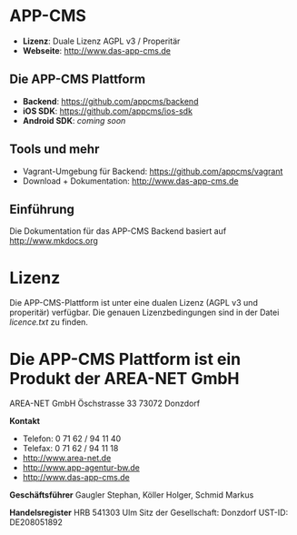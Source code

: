 # APP-CMS
- **Lizenz**: Duale Lizenz AGPL v3 / Properitär
- **Webseite**: http://www.das-app-cms.de

## Die APP-CMS Plattform

- **Backend**: https://github.com/appcms/backend
- **iOS SDK**: https://github.com/appcms/ios-sdk
- **Android SDK**: _coming soon_

## Tools und mehr

- Vagrant-Umgebung für Backend: https://github.com/appcms/vagrant
- Download + Dokumentation: http://www.das-app-cms.de

## Einführung

Die Dokumentation für das APP-CMS Backend basiert auf http://www.mkdocs.org

# Lizenz

Die APP-CMS-Plattform ist unter eine dualen Lizenz (AGPL v3 und properitär) verfügbar. Die genauen Lizenzbedingungen sind in der Datei _licence.txt_ zu finden.

# Die APP-CMS Plattform ist ein Produkt der AREA-NET GmbH

AREA-NET GmbH
Öschstrasse 33
73072 Donzdorf

**Kontakt**

- Telefon: 0 71 62 / 94 11 40
- Telefax: 0 71 62 / 94 11 18
- http://www.area-net.de
- http://www.app-agentur-bw.de
- http://www.das-app-cms.de


**Geschäftsführer**
Gaugler Stephan, Köller Holger, Schmid Markus

**Handelsregister**
HRB 541303 Ulm
Sitz der Gesellschaft: Donzdorf
UST-ID: DE208051892




